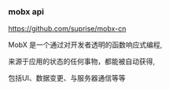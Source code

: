 ### mobx api 

https://github.com/suprise/mobx-cn

MobX 是一个通过对开发者透明的函数响应式编程,

来源于应用的状态的任何事物，都能被自动获得,

包括UI、数据变更、与服务器通信等等